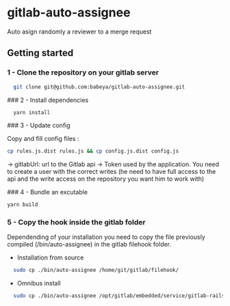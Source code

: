 # gitlab-auto-assignee

Auto asign randomly a reviewer to a merge request

## Getting started

### 1 - Clone the repository on your gitlab server

```bash
  git clone git@github.com:babeya/gitlab-auto-assignee.git
```

### 2 - Install dependencies

```bash
  yarn install
```

### 3 - Update config

Copy and fill config files :

```bash
cp rules.js.dist rules.js && cp config.js.dist config.js
```



-> gitlabUrl: url to the Gitlab api
-> Token used by the application. You need to create a user with the correct writes (he need to have full access to the api and the write access on the repository you want him to work with)

### 4 - Bundle an excutable

```bash
yarn build
```

### 5 - Copy the hook inside the gitlab folder

Dependending of your installation you need to copy the file previously compiled (/bin/auto-assignee) in the gitlab filehook folder.

* Installation from source

```bash
  sudo cp ./bin/auto-assignee /home/git/gitlab/filehook/
```

* Omnibus install

```bash
  sudo cp ./bin/auto-assignee /opt/gitlab/embedded/service/gitlab-rails/file_hooks
```
